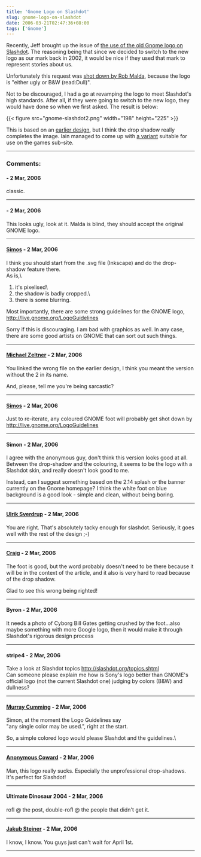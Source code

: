 ```yaml
---
title: 'Gnome Logo on Slashdot'
slug: gnome-logo-on-slashdot
date: 2006-03-21T02:47:36+08:00
tags: ['Gnome']
---
```


Recently, Jeff brought up the issue of [the use of the old Gnome logo on
Slashdot](http://mail.gnome.org/archives/foundation-list/2006-March/msg00002.html).
The reasoning being that since we decided to switch to the new logo as
our mark back in 2002, it would be nice if they used that mark to
represent stories about us.

Unfortunately this request was [shot down by Rob
Malda](http://mail.gnome.org/archives/foundation-list/2006-March/msg00003.html),
because the logo is \"either ugly or B&W (read:Dull)\".

Not to be discouraged, I had a go at revamping the logo to meet
Slashdot\'s high standards. After all, if they were going to switch to
the new logo, they would have done so when we first asked. The result is
below:

{{< figure src="gnome-slashdot2.png" width="198" height="225" >}}

This is based on an [earlier design](gnome-slashdot.png), but I think
the drop shadow really completes the image. Iain managed to come up
with [a variant](http://www.o-hand.com/~iain/gnome-games-slashdot.png)
suitable for use on the games sub-site.

---
### Comments:
####  - <time datetime="2006-03-21 11:07:37">2 Mar, 2006</time>

classic.

---
####  - <time datetime="2006-03-21 11:35:37">2 Mar, 2006</time>

This looks ugly, look at it. Malda is blind, they should accept the
original GNOME logo.

---
#### [Simos](http://simos.info/blog/) - <time datetime="2006-03-21 11:39:39">2 Mar, 2006</time>

I think you should start from the .svg file (Inkscape) and do the
drop-shadow feature there.\
As is,\
1. it\'s pixelised\
2. the shadow is badly cropped.\
3. there is some blurring.

Most importantly, there are some strong guidelines for the GNOME logo,
<http://live.gnome.org/LogoGuidelines>

Sorry if this is discouraging. I am bad with graphics as well. In any
case, there are some good artists on GNOME that can sort out such
things.

---
#### [Michael Zeltner](http://niij.org/) - <time datetime="2006-03-21 12:10:15">2 Mar, 2006</time>

You linked the wrong file on the earlier design, I think you meant the
version without the 2 in its name.

And, please, tell me you\'re being sarcastic?

---
#### [Simos](http://simos.info/blog/) - <time datetime="2006-03-21 12:19:08">2 Mar, 2006</time>

Just to re-iterate, any coloured GNOME foot will probably get shot down
by\
<http://live.gnome.org/LogoGuidelines>

---
#### Simon - <time datetime="2006-03-21 12:32:59">2 Mar, 2006</time>

I agree with the anonymous guy, don\'t think this version looks good at
all. Between the drop-shadow and the colouring, it seems to be the logo
with a Slashdot skin, and really doesn\'t look good to me.

Instead, can I suggest something based on the 2.14 splash or the banner
currently on the Gnome homepage? I think the white foot on blue
background is a good look - simple and clean, without being boring.

---
#### [Ulrik Sverdrup](http://www.student.lu.se/~cif04usv/) - <time datetime="2006-03-21 13:08:25">2 Mar, 2006</time>

You are right. That\'s absolutely tacky enough for slashdot. Seriously,
it goes well with the rest of the design ;-)

---
#### [Craig](http://www.wlug.org.nz/CraigBox) - <time datetime="2006-03-21 13:12:18">2 Mar, 2006</time>

The foot is good, but the word probably doesn\'t need to be there
because it will be in the context of the article, and it also is very
hard to read because of the drop shadow.

Glad to see this wrong being righted!

---
#### Byron - <time datetime="2006-03-21 13:29:34">2 Mar, 2006</time>

It needs a photo of Cyborg Bill Gates getting crushed by the
foot\...also maybe something with more Google logo, then it would make
it through Slashdot\'s rigorous design process

---
#### stripe4 - <time datetime="2006-03-21 18:16:46">2 Mar, 2006</time>

Take a look at Slashdot topics <http://slashdot.org/topics.shtml>\
Can someone please explain me how is Sony\'s logo better than GNOME\'s
official logo (not the current Slashdot one) judging by colors (B&W) and
dullness?

---
#### [Murray Cumming](http://www.murrayc.com) - <time datetime="2006-03-21 20:01:35">2 Mar, 2006</time>

Simon, at the moment the Logo Guidelines say\
\"any single color may be used.\", right at the start.

So, a simple colored logo would please Slashdot and the guidelines.\

---
#### [Anonymous Coward](http://theturner.deviantart.com) - <time datetime="2006-03-21 21:16:52">2 Mar, 2006</time>

Man, this logo really sucks. Especially the unprofessional drop-shadows.
It\'s perfect for Slashdot!

---
#### Ultimate Dinosaur 2004 - <time datetime="2006-03-21 22:00:50">2 Mar, 2006</time>

rofl @ the post, double-rofl @ the people that didn\'t get it.

---
#### [Jakub Steiner](http://jimmac.musichall.cz) - <time datetime="2006-03-21 22:28:58">2 Mar, 2006</time>

I know, I know. You guys just can\'t wait for April 1st.

---
